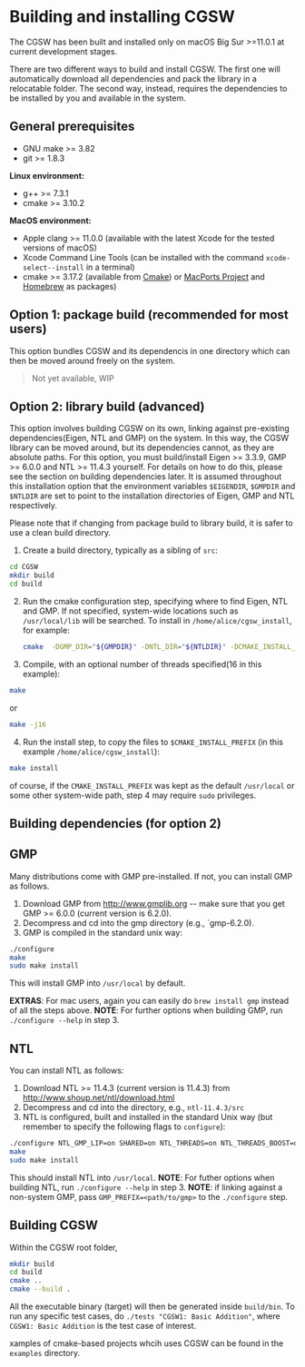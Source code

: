 # Building and installing CGSW

The CGSW has been built and installed only on macOS Big Sur >=11.0.1 at current development stages.

There are two different ways to build and install CGSW. The first one will automatically download
all dependencies and pack the library in a relocatable folder. The second way, instead, requires the dependencies
to be installed by you and available in the system.

## General prerequisites
- GNU make >= 3.82
- git >= 1.8.3

**Linux environment:**
- g++ >= 7.3.1
- cmake >= 3.10.2

**MacOS environment:**
- Apple clang >= 11.0.0 (available with the latest Xcode for the tested versions of macOS)
- Xcode Command Line Tools (can be installed with the command `xcode-select--install` in a terminal)
- cmake >= 3.17.2 (available from [Cmake](https://cmake.org/)) or [MacPorts Project](https://www.macports.org/)
and [Homebrew](https://brew.sh/) as packages)
  
## Option 1: package build (recommended for most users)
This option bundles CGSW and its dependencis in one directory which can then be moved around freely 
on the system. 

> Not yet available, WIP

## Option 2: library build (advanced)
This option involves building CGSW on its own, linking against pre-existing dependencies(Eigen, NTL and GMP) on the system.
In this way, the CGSW library can be moved around, but its dependencies cannot, as they are absolute paths. For this option, 
you must build/install Eigen >= 3.3.9, GMP >= 6.0.0 and NTL >= 11.4.3 yourself. For details on how to do this, please see the section on 
building dependencies later. It is assumed throughout this installation option that the environment variables
`$EIGENDIR`, `$GMPDIR` and `$NTLDIR` are set to point to the installation directories of Eigen, GMP and NTL respectively.

Please note that if changing from package build to library build, it is safer to use a clean build directory.

1. Create a build directory, typically as a sibling of `src`:
```bash
cd CGSW
mkdir build
cd build
```

2. Run the cmake configuration step, specifying where to find Eigen, NTL and GMP. If not specified, system-wide
locations such as `/usr/local/lib` will be searched. To install in `/home/alice/cgsw_install`, for example:
   ```bash
   cmake  -DGMP_DIR="${GMPDIR}" -DNTL_DIR="${NTLDIR}" -DCMAKE_INSTALL_PREFIX=/home/alice/cgsw_install ..
   ```
   
3. Compile, with an optional number of threads specified(16 in this example):
```bash
make
```
or
```bash
make -j16
```

4. Run the install step, to copy the files to `$CMAKE_INSTALL_PREFIX` (in this example `/home/alice/cgsw_install`):
```bash
make install
```
of course, if the `CMAKE_INSTALL_PREFIX` was kept as the default `/usr/local` or some other system-wide path, 
step 4 may require `sudo` privileges.

## Building dependencies (for option 2)


## GMP
Many distributions come with GMP pre-installed. If not, you can install GMP as follows.
1. Download GMP from http://www.gmplib.org -- make sure that you get GMP >= 6.0.0 (current version is 6.2.0).
2. Decompress and cd into the gmp directory (e.g., `gmp-6.2.0).
3. GMP is compiled in the standard unix way:
```bash
./configure
make
sudo make install
```
This will install GMP into `/usr/local` by default.

**EXTRAS**: For mac users, again you can easily do `brew install gmp` instead of all the steps above.
**NOTE**: For further options when building GMP, run `./configure --help` in step 3.

## NTL
You can install NTL as follows:
1. Download NTL >= 11.4.3 (current version is 11.4.3) from http://www.shoup.net/ntl/download.html
2. Decompress and cd into the directory, e.g., `ntl-11.4.3/src`
3. NTL is configured, built and installed in the standard Unix way (but remember to specify the following flags to `configure`):

```bash
./configure NTL_GMP_LIP=on SHARED=on NTL_THREADS=on NTL_THREADS_BOOST=on
make
sudo make install
```
This should install NTL into `/usr/local`.
**NOTE**: For futher options when building NTL, run `./configure --help` in step 3.
**NOTE**: if linking against a non-system GMP, pass `GMP_PREFIX=<path/to/gmp>` to the `./configure` step.

## Building CGSW
Within the CGSW root folder,
```bash
mkdir build
cd build
cmake ..
cmake --build .
```

All the executable binary (target) will then be generated inside `build/bin`. To run any specific test cases,
do `./tests "CGSW1: Basic Addition"`, where `CGSW1: Basic Addition` is the test case of interest.




xamples of cmake-based projects whcih uses CGSW can be found in the `examples` directory.